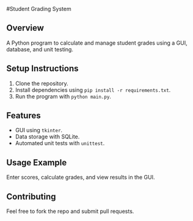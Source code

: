  
 #Student Grading System

## Overview
A Python program to calculate and manage student grades using a GUI, database, and unit testing.

## Setup Instructions
1. Clone the repository.
2. Install dependencies using `pip install -r requirements.txt`.
3. Run the program with `python main.py`.

## Features
- GUI using `tkinter`.
- Data storage with SQLite.
- Automated unit tests with `unittest`.

## Usage Example
Enter scores, calculate grades, and view results in the GUI.

## Contributing
Feel free to fork the repo and submit pull requests.